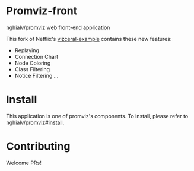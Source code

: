 # Promviz-front
[nghialv/promviz](https://github.com/nghialv/promviz) web front-end application

This fork of Netflix's [vizceral-example](https://github.com/Netflix/vizceral-example) contains these new features:
* Replaying
* Connection Chart
* Node Coloring
* Class Filtering
* Notice Filtering
...

# Install
This application is one of promviz's components.
To install, please refer to [nghialv/promviz#install](https://github.com/nghialv/promviz#install).

# Contributing
Welcome PRs!

# 
